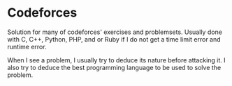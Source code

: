# Codeforces
Solution for many of codeforces' exercises and problemsets.
Usually done with C, C++, Python, PHP, and or Ruby if I do not get a time limit error and runtime error.

When I see a problem, I usually try to deduce its nature before attacking it. I also try to deduce the best programming language to be used to solve the problem.
